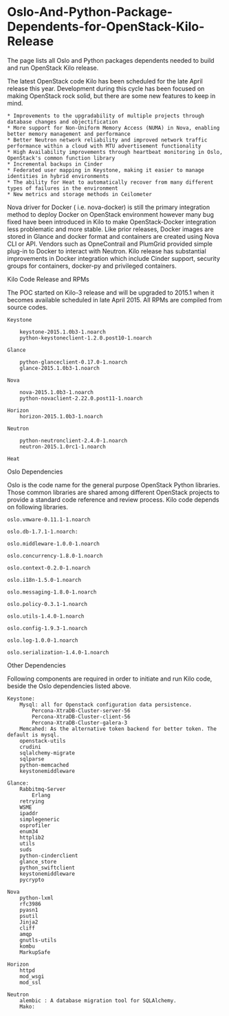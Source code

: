 # Oslo-And-Python-Package-Dependents-for-OpenStack-Kilo-Release
The page lists all Oslo and Python packages dependents needed to build and run OpenStack Kilo release.

The latest OpenStack code Kilo has been scheduled for the late April release this year. Development during this cycle has been focused on making OpenStack rock solid, but there are some new features to keep in mind.

    * Improvements to the upgradability of multiple projects through database changes and objectification
    * More support for Non-Uniform Memory Access (NUMA) in Nova, enabling better memory management and performance
    * Better Neutron network reliability and improved network traffic performance within a cloud with MTU advertisement functionality
    * High Availability improvements through heartbeat monitoring in Oslo, OpenStack's common function library
    * Incremental backups in Cinder
    * Federated user mapping in Keystone, making it easier to manage identities in hybrid environments
    * The ability for Heat to automatically recover from many different types of failures in the environment
    * New metrics and storage methods in Ceilometer

Nova driver for Docker ( i.e. nova-docker) is still the primary integration method to deploy Docker on OpenStack environment however many bug fixed have been introduced in Kilo to make OpenStack-Docker integration less problematic and more stable. Like prior releases, Docker images are stored in Glance and docker format and containers are created using Nova CLI or API. Vendors such as OpneContrail and PlumGrid provided simple plug-in to Docker to interact with Neutron. Kilo release has substantial improvements in Docker integration which include Cinder support, security groups for containers, docker-py and privileged containers.      
       
Kilo Code Release and RPMs

The POC started on Kilo-3 release and will be upgraded to 2015.1 when it becomes available scheduled in late April 2015. All RPMs are compiled from source codes.

    Keystone

        keystone-2015.1.0b3-1.noarch
        python-keystoneclient-1.2.0.post10-1.noarch
        
    Glance

        python-glanceclient-0.17.0-1.noarch
        glance-2015.1.0b3-1.noarch
        
    Nova

        nova-2015.1.0b3-1.noarch
        python-novaclient-2.22.0.post11-1.noarch
        
    Horizon
        horizon-2015.1.0b3-1.noarch
        
    Neutron

        python-neutronclient-2.4.0-1.noarch
        neutron-2015.1.0rc1-1.noarch
        
    Heat


Oslo Dependencies

Oslo is the code name for the general purpose OpenStack Python libraries. Those common libraries are shared among different OpenStack projects to provide a standard code reference and review process. Kilo code depends on following libraries.

    oslo.vmware-0.11.1-1.noarch

    oslo.db-1.7.1-1.noarch:

    oslo.middleware-1.0.0-1.noarch

    oslo.concurrency-1.8.0-1.noarch

    oslo.context-0.2.0-1.noarch

    oslo.i18n-1.5.0-1.noarch

    oslo.messaging-1.8.0-1.noarch

    oslo.policy-0.3.1-1.noarch

    oslo.utils-1.4.0-1.noarch

    oslo.config-1.9.3-1.noarch

    oslo.log-1.0.0-1.noarch

    oslo.serialization-1.4.0-1.noarch


Other Dependencies

Following components are required in order to initiate and run Kilo code, beside the Oslo dependencies listed above.

    Keystone:
        Mysql: all for Openstack configuration data persistence.
            Percona-XtraDB-Cluster-server-56
            Percona-XtraDB-Cluster-client-56
            Percona-XtraDB-Cluster-galera-3
        Memcahed: As the alternative token backend for better token. The default is mysql.
        openstack-utils
        crudini
        sqlalchemy-migrate
        sqlparse
        python-memcached
        keystonemiddleware
        
    Glance:
        Rabbitmq-Server
            Erlang
        retrying
        WSME
        ipaddr
        simplegeneric
        osprofiler
        enum34
        httplib2
        utils
        suds
        python-cinderclient
        glance_store
        python_swiftclient
        keystonemiddleware
        pycrypto
        
    Nova
        python-lxml
        rfc3986
        pyasn1
        psutil
        Jinja2
        cliff
        amqp
        gnutls-utils
        kombu
        MarkupSafe
        
    Horizon
        httpd
        mod_wsgi
        mod_ssl
        
    Neutron
        alembic : A database migration tool for SQLAlchemy.
        Mako:

